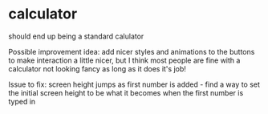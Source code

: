 # calculator

should end up being a standard calulator

Possible improvement idea: add nicer styles and animations to the buttons to make interaction a little nicer, but I think most people are fine with a calculator not looking fancy as long as it does it's job!

Issue to fix: screen height jumps as first number is added - find a way to set the initial screen height to be what it becomes when the first number is typed in